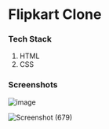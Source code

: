 # Flipkart Clone 

### Tech Stack 
 1) HTML 
 2) CSS
 
### Screenshots 

![image](https://github.com/Shreyg-27/Dev-Geeks/assets/98229024/2903c723-3c59-4ec3-962f-4dbff79b2358)

![Screenshot (679)](https://github.com/Shreyg-27/Dev-Geeks/assets/98229024/d7b4c81a-980d-4102-a1a8-493229913861)

